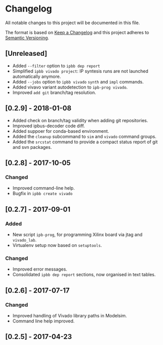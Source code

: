 # Changelog
All notable changes to this project will be documented in this file.

The format is based on [Keep a Changelog](http://keepachangelog.com/en/1.0.0/)
and this project adheres to [Semantic Versioning](http://semver.org/spec/v2.0.0.html).

## [Unreleased]
- Added `--filter` option to `ipbb dep report`
- Simplified `ipbb vivado project`: IP syntesis runs are not launched automatically anymore.
- Added `--jobs` option to `ipbb vivado` `synth` and `impl` commands.
- Added vivavo variant autodetection to `ipb-prog vivado`.
- Improved `add git` branch/tag resolution.

## [0.2.9] - 2018-01-08
- Added check on branch/tag validity when adding git repositories.
- Improved ipbus-decoder code diff.
- Added suppoer for conda-based environment.
- Added the `cleanup` subcommand to `sim` and `vivado` command groups.
- Added the `srcstat` command to provide a compact status report of git and svn packages.

## [0.2.8] - 2017-10-05
### Changed
- Improved command-line help.
- Bugfix in `ipbb create vivado`
 
## [0.2.7] - 2017-09-01
### Added
- New script `ipb-prog`, for programming Xilinx board via jtag and `vivado_lab`.
- Virtualenv setup now based on `setuptools`.

### Changed
- Improved error messages.
- Consolidated `ipbb dep report` sections, now organised in text tables.

## [0.2.6] - 2017-07-17

### Changed
- Improved handling of Vivado library paths in Modelsim.
- Command line help improved. 

## [0.2.5] - 2017-04-23
